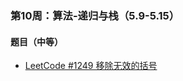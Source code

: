 ### 第10周：算法-递归与栈（5.9-5.15）

#### 题目（中等）

- [LeetCode #1249 移除无效的括号](https://leetcode-cn.com/problems/minimum-remove-to-make-valid-parentheses/)
